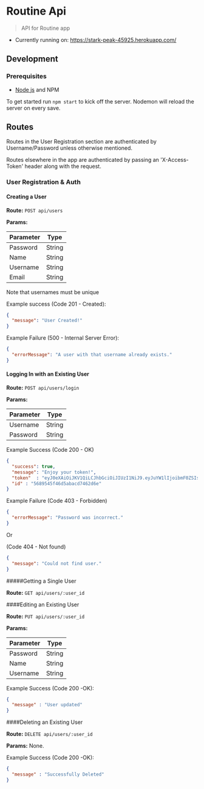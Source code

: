 # Routine Api

> API for Routine app

* Currently running on: https://stark-peak-45925.herokuapp.com/

## Development

### Prerequisites
* [Node js](http://nodejs.org/) and NPM

To get started run `npm start` to kick off the server. Nodemon will reload the server on every save.

## Routes

Routes in the User Registration section are authenticated
by Username/Password unless otherwise mentioned.

Routes elsewhere in the app are authenticated by passing
an 'X-Access-Token' header along with the request.

### User Registration & Auth

#### Creating a User

**Route:** `POST api/users`

**Params:**

| Parameter |  Type  |
| --------- |  ----  |
|  Password | String |
|  Name     | String |
|  Username | String |
|  Email    | String |

Note that usernames must be unique

Example success (Code 201 - Created):

```json
{
  "message": "User Created!"
}
```
Example Failure (500 - Internal Server Error):

```json
{
  "errorMessage": "A user with that username already exists."
}
```

#### Logging In with an Existing User

**Route:** `POST api/users/login`

**Params:**

| Parameter | Type   |
| --------- | ------ |
| Username  | String |
| Password  | String |

Example Success (Code 200 - OK)

```json
{
  "success": true,
  "message": "Enjoy your token!",
  "token"  : "eyJ0eXAiOiJKV1QiLCJhbGciOiJIUzI1NiJ9.eyJuYW1lIjoibmF0ZSIsInVzZXJuYW1lIjoibmF0ZSIsImlhdCI6MTQ0NDg1MTcxNSwiZXhwIjoxNDQ0OTM4MTE1fQ.9kOJEZb_f7HZ8RgmqbPwhDXALx2TDR1fH5lzPtlGzcA",
  "id" : "5689545f46d5abacd7462d6e"
}
```

Example Failure (Code 403 - Forbidden)

```json
{
  "errorMessage": "Password was incorrect."
}
```
Or

(Code 404 - Not found)

```json
{
  "message": "Could not find user."
}
```
#####Getting a Single User

**Route:** `GET api/users/:user_id`

####Editing an Existing User

**Route:** `PUT api/users/:user_id`

**Params:**

| Parameter |  Type  |
| --------- |  ----  |
|  Password | String |
|  Name     | String |
|  Username | String |

Example Success (Code 200 -OK):

```json
{
  "message" : "User updated"
}
```

####Deleting an Existing User

**Route:** `DELETE api/users/:user_id`

**Params:** None.

Example Success (Code 200 -OK):

```json
{
  "message" : "Successfully Deleted"
}
```
